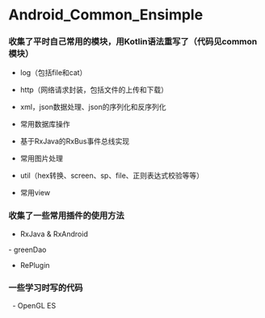 # Android_Common_Ensimple
### 收集了平时自己常用的模块，用Kotlin语法重写了（代码见common模块）
- log（包括file和cat）

- http（网络请求封装，包括文件的上传和下载）

- xml，json数据处理、json的序列化和反序列化

- 常用数据库操作

- 基于RxJava的RxBus事件总线实现

- 常用图片处理

- util（hex转换、screen、sp、file、正则表达式校验等等）

- 常用view

### 收集了一些常用插件的使用方法
- RxJava & RxAndroid

- greenDao

- RePlugin
 
### 一些学习时写的代码
 
- OpenGL ES

